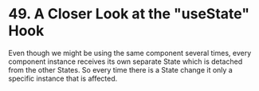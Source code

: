 # 49. A Closer Look at the "useState" Hook

Even though we might be using the same component several times, every component instance receives its own separate State which is detached from the other States. So every time there is a State change it only a specific instance that is affected.
